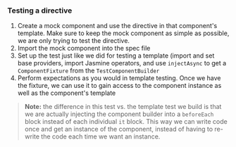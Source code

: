 ### Testing a directive
1. Create a mock component and use the directive in that component's template. Make sure to keep the mock component as simple as possible, we are only trying to test the directive.
2. Import the mock component into the spec file
3. Set up the test just like we did for testing a template (import and set base providers, import Jasmine operators, and use `injectAsync` to get a `ComponentFixture` from the `TestComponentBuilder`
4. Perform expectations as you would in template testing. Once we have the fixture, we can use it to gain access to the component instance as well as the component's template

> **Note:** the difference in this test vs. the template test we build is that we are actually injecting the component builder into a `beforeEach` block instead of each individual `it` block. This way we can write code once and get an instance of the component, instead of having to re-write the code each time we want an instance.
